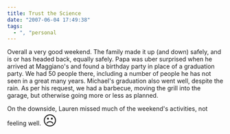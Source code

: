 ```yaml
---
title: Trust the Science
date: "2007-06-04 17:49:38"
tags:
  - ", "personal
---
```

Overall a very good weekend.  The family made it up (and down) safely, and is or has headed back, equally safely.  Papa was uber surprised when he arrived at Maggiano's and found a birthday party in place of a graduation party.  We had 50 people there, including a number of people he has not seen in a great many years.  Michael's graduation also went well, despite the rain.  As per his request, we had a barbecue, moving the grill into the garage, but otherwise going more or less as planned.  

On the downside, Lauren missed much of the weekend's activities, not feeling well. <font size="+3">&#x2639;</font>

